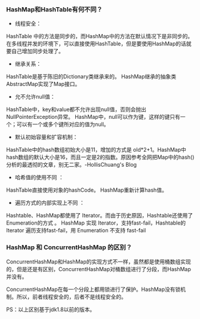 ### HashMap和HashTable有何不同？


* 线程安全：

HashTable 中的方法是同步的，而HashMap中的方法在默认情况下是非同步的。在多线程并发的环境下，可以直接使用HashTable，但是要使用HashMap的话就要自己增加同步处理了。

* 继承关系：

HashTable是基于陈旧的Dictionary类继承来的。
HashMap继承的抽象类AbstractMap实现了Map接口。


* 允不允许null值：

HashTable中，key和value都不允许出现null值，否则会抛出NullPointerException异常。
HashMap中，null可以作为键，这样的键只有一个；可以有一个或多个键所对应的值为null。


* 默认初始容量和扩容机制：

HashTable中的hash数组初始大小是11，增加的方式是 old*2+1。HashMap中hash数组的默认大小是16，而且一定是2的指数。原因参考全网把Map中的hash()分析的最透彻的文章，别无二家。-HollisChuang's Blog

* 哈希值的使用不同 ：

HashTable直接使用对象的hashCode。
HashMap重新计算hash值。


* 遍历方式的内部实现上不同 ：

Hashtable、HashMap都使用了 Iterator。而由于历史原因，Hashtable还使用了Enumeration的方式 。
HashMap 实现 Iterator，支持fast-fail，Hashtable的 Iterator 遍历支持fast-fail，用 Enumeration 不支持 fast-fail

### HashMap 和 ConcurrentHashMap 的区别？

ConcurrentHashMap和HashMap的实现方式不一样，虽然都是使用桶数组实现的，但是还是有区别，ConcurrentHashMap对桶数组进行了分段，而HashMap并没有。


ConcurrentHashMap在每一个分段上都用锁进行了保护。HashMap没有锁机制。所以，前者线程安全的，后者不是线程安全的。

PS：以上区别基于jdk1.8以前的版本。
